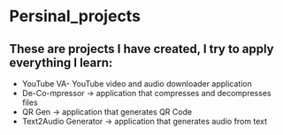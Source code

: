 # Persinal_projects

##  These are projects I have created, I try to apply everything I learn:

- YouTube VA- YouTube video and audio downloader application
- De-Co-mpressor -> application that compresses and decompresses files
- QR Gen -> application that generates QR Code
- Text2Audio Generator -> application that generates audio from text

